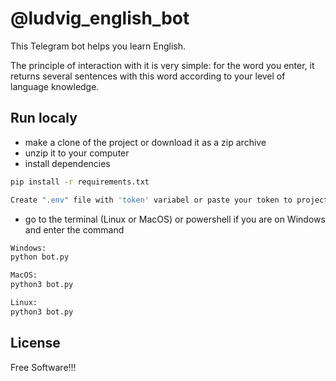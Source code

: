 # @ludvig_english_bot

This Telegram bot helps you learn English.

The principle of interaction with it is very simple: for the word you enter, it returns several sentences with this word according to your level of language knowledge.



## Run localy
- make a clone of the project or download it as a zip archive
- unzip it to your computer
- install dependencies 

```sh
pip install -r requirements.txt
```

```sh
Create ".env" file with 'token' variabel or paste your token to project folder
```

- go to the terminal (Linux or MacOS) or powershell if you are on Windows and enter the command

```sh
Windows:
python bot.py
```

```sh
MacOS:
python3 bot.py
```
```sh
Linux:
python3 bot.py
```


## License

Free Software!!!
